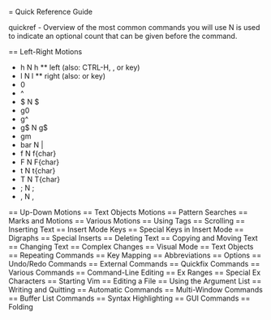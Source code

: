 = Quick Reference Guide

quickref - Overview of the most common commands you will use
N is used to indicate an optional count that can be given before the command.

== Left-Right Motions

* h N h
** left (also: CTRL-H, <BS>,  or <Left> key)
* l N l
** right (also: <Space> or <Right> key)
* 0
* ^
* $ N $
* g0
* g^
* g$ N g$
* gm
* bar N |
* f N f{char}
* F N F{char}
* t N t{char}
* T N T{char}
* ; N ;
* , N ,
<!--ID: 1639528993523-->


== Up-Down Motions
== Text Objects Motions
== Pattern Searches
== Marks and Motions
== Various Motions
== Using Tags
== Scrolling
== Inserting Text
== Insert Mode Keys
== Special Keys in Insert Mode
== Digraphs
== Special Inserts
== Deleting Text
== Copying and Moving Text
== Changing Text
== Complex Changes
== Visual Mode
== Text Objects
== Repeating Commands
== Key Mapping
== Abbreviations
== Options
== Undo/Redo Commands
== External Commands
== Quickfix Commands
== Various Commands
== Command-Line Editing
== Ex Ranges
== Special Ex Characters
== Starting Vim
== Editing a File
== Using the Argument List
== Writing and Quitting
== Automatic Commands
== Multi-Window Commands
== Buffer List Commands
== Syntax Highlighting
== GUI Commands
== Folding
